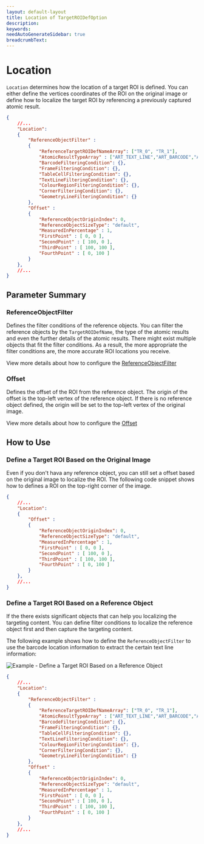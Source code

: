 ```yaml
---
layout: default-layout
title: Location of TargetROIDefOption
description:
keywords:
needAutoGenerateSidebar: true
breadcrumbText:
---
```


# Location

`Location` determines how the location of a target ROI is defined. You can either define the vertices coordinates of the ROI on the original image or define how to localize the target ROI by referencing a previously captured atomic result.

```json
{
    //...
    "Location": 
    {
        "ReferenceObjectFilter" :
        {  
            "ReferenceTargetROIDefNameArray": ["TR_0", "TR_1"], 
            "AtomicResultTypeArray" : ["ART_TEXT_LINE","ART_BARCODE","ART_FRAME","ART_TABLE_CELL"], 
            "BarcodeFilteringCondition": {},
            "FrameFilteringCondition": {},
            "TableCellFilteringCondition": {},
            "TextLineFilteringCondition": {},
            "ColourRegionFilteringCondition": {},
            "CornerFilteringCondition": {},
            "GeometryLineFilteringCondition": {}
        },
        "Offset" :
        {
            "ReferenceObjectOriginIndex": 0,
            "ReferenceObjectSizeType": "default",
            "MeasuredInPercentage" : 1,
            "FirstPoint" : [ 0, 0 ],
            "SecondPoint" : [ 100, 0 ],
            "ThirdPoint" : [ 100, 100 ],
            "FourthPoint" : [ 0, 100 ]
        }
    },
    //...
}
```

## Parameter Summary

### ReferenceObjectFilter

Defines the filter conditions of the reference objects. You can filter the reference objects by the `TargetROIDefName`, the type of the atomic results and even the further details of the atomic results. There might exist multiple objects that fit the filter conditions. As a result, the more appropriate the filter conditions are, the more accurate ROI locations you receive.

View more details about how to configure the [ReferenceObjectFilter](ReferenceObjectFilter.md)

### Offset

Defines the offset of the ROI from the reference object. The origin of the offset is the top-left vertex of the reference object. If there is no reference object defined, the origin will be set to the top-left vertex of the original image.

View more details about how to configure the [Offset](Offset.md)

## How to Use

### Define a Target ROI Based on the Original Image

Even if you don't hava any reference object, you can still set a offset based on the original image to localize the ROI. The following code snippet shows how to defines a ROI on the top-right corner of the image.

```json
{
    //...
    "Location": 
    {
        "Offset" :
        {
            "ReferenceObjectOriginIndex": 0,
            "ReferenceObjectSizeType": "default",
            "MeasuredInPercentage" : 1,
            "FirstPoint" : [ 0, 0 ],
            "SecondPoint" : [ 100, 0 ],
            "ThirdPoint" : [ 100, 100 ],
            "FourthPoint" : [ 0, 100 ]
        }
    },
    //...
}
```

### Define a Target ROI Based on a Reference Object

If the there exists significant objects that can help you localizing the targeting content. You can define filter conditions to localize the reference object first and then capture the targeting content.

The following example shows how to define the `ReferenceObjectFilter` to use the barcode location information to extract the certain text line information:

![Example - Define a Target ROI Based on a Reference Object](example-reference-obj-filter.jpg)

```json
{
    //...
    "Location": 
    {
        "ReferenceObjectFilter" :
        {  
            "ReferenceTargetROIDefNameArray": ["TR_0", "TR_1"], 
            "AtomicResultTypeArray" : ["ART_TEXT_LINE","ART_BARCODE","ART_FRAME","ART_TABLE_CELL"], 
            "BarcodeFilteringCondition": {},
            "FrameFilteringCondition": {},
            "TableCellFilteringCondition": {},
            "TextLineFilteringCondition": {},
            "ColourRegionFilteringCondition": {},
            "CornerFilteringCondition": {},
            "GeometryLineFilteringCondition": {}
        },
        "Offset" :
        {
            "ReferenceObjectOriginIndex": 0,
            "ReferenceObjectSizeType": "default",
            "MeasuredInPercentage" : 1,
            "FirstPoint" : [ 0, 0 ],
            "SecondPoint" : [ 100, 0 ],
            "ThirdPoint" : [ 100, 100 ],
            "FourthPoint" : [ 0, 100 ]
        }
    },
    //...
}
```
